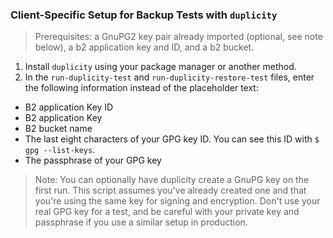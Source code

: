 ### Client-Specific Setup for Backup Tests with `duplicity`
>Prerequisites: a GnuPG2 key pair already imported (optional, see note below),
>a b2 application key and ID, and a b2 bucket.

1. Install `duplicity` using your package manager or another method.
2. In the `run-duplicity-test` and `run-duplicity-restore-test` files, enter the following information instead of the placeholder text:
  * B2 application Key ID
  * B2 application Key
  * B2 bucket name
  * The last eight characters of your GPG key ID. You can see this ID with `$ gpg --list-keys`.
  * The passphrase of your GPG key

>Note: You can optionally have duplicity create a GnuPG key on the first run.
>This script assumes you've already created one and that you're using the same
>key for signing and encryption. Don't use your real GPG key for a test, and
>be careful with your private key and passphrase if you use a similar setup in
>production.
